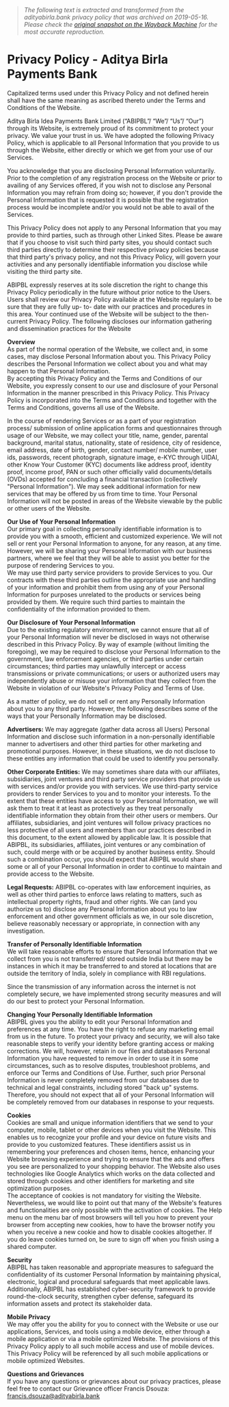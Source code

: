 > *The following text is extracted and transformed from the adityabirla.bank privacy policy that was archived on 2019-05-16. Please check the [original snapshot on the Wayback Machine](https://web.archive.org/web/20190516161852id_/https%3A//www.adityabirla.bank/privacy-policy) for the most accurate reproduction.*

# Privacy Policy - Aditya Birla Payments Bank

Capitalized terms used under this Privacy Policy and not defined herein shall have the same meaning as ascribed thereto under the Terms and Conditions of the Website. 

Aditya Birla Idea Payments Bank Limited (“ABIPBL”/ “We”/ “Us”/ “Our”) through its Website, is extremely proud of its commitment to protect your privacy. We value your trust in us. We have adopted the following Privacy Policy, which is applicable to all Personal Information that you provide to us through the Website, either directly or which we get from your use of our Services. 

You acknowledge that you are disclosing Personal Information voluntarily. Prior to the completion of any registration process on the Website or prior to availing of any Services offered, if you wish not to disclose any Personal Information you may refrain from doing so; however, if you don't provide the Personal Information that is requested it is possible that the registration process would be incomplete and/or you would not be able to avail of the Services. 

This Privacy Policy does not apply to any Personal Information that you may provide to third parties, such as through other Linked Sites. Please be aware that if you choose to visit such third party sites, you should contact such third parties directly to determine their respective privacy policies because that third party's privacy policy, and not this Privacy Policy, will govern your activities and any personally identifiable information you disclose while visiting the third party site. 

ABIPBL expressly reserves at its sole discretion the right to change this Privacy Policy periodically in the future without prior notice to the Users. Users shall review our Privacy Policy available at the Website regularly to be sure that they are fully up- to- date with our practices and procedures in this area. Your continued use of the Website will be subject to the then-current Privacy Policy. The following discloses our information gathering and dissemination practices for the Website 

**Overview**  
As part of the normal operation of the Website, we collect and, in some cases, may disclose Personal Information about you. This Privacy Policy describes the Personal Information we collect about you and what may happen to that Personal Information.   
By accepting this Privacy Policy and the Terms and Conditions of our Website, you expressly consent to our use and disclosure of your Personal Information in the manner prescribed in this Privacy Policy. This Privacy Policy is incorporated into the Terms and Conditions and together with the Terms and Conditions, governs all use of the Website. 

In the course of rendering Services or as a part of your registration process/ submission of online application forms and questionnaires through usage of our Website, we may collect your title, name, gender, parental background, marital status, nationality, state of residence, city of residence, email address, date of birth, gender, contact number/ mobile number, user ids, passwords, recent photograph, signature image, e-KYC through UIDAI, other Know Your Customer (KYC) documents like address proof, identity proof, income proof, PAN or such other officially valid documents/details (OVDs) accepted for concluding a financial transaction (collectively "Personal Information"). We may seek additional information for new services that may be offered by us from time to time. Your Personal Information will not be posted in areas of the Website viewable by the public or other users of the Website. 

**Our Use of Your Personal Information**  
Our primary goal in collecting personally identifiable information is to provide you with a smooth, efficient and customized experience. We will not sell or rent your Personal Information to anyone, for any reason, at any time. However, we will be sharing your Personal Information with our business partners, where we feel that they will be able to assist you better for the purpose of rendering Services to you.   
We may use third party service providers to provide Services to you. Our contracts with these third parties outline the appropriate use and handling of your information and prohibit them from using any of your Personal Information for purposes unrelated to the products or services being provided by them. We require such third parties to maintain the confidentiality of the information provided to them. 

**Our Disclosure of Your Personal Information**  
Due to the existing regulatory environment, we cannot ensure that all of your Personal Information will never be disclosed in ways not otherwise described in this Privacy Policy. By way of example (without limiting the foregoing), we may be required to disclose your Personal Information to the government, law enforcement agencies, or third parties under certain circumstances; third parties may unlawfully intercept or access transmissions or private communications; or users or authorized users may independently abuse or misuse your information that they collect from the Website in violation of our Website's Privacy Policy and Terms of Use. 

As a matter of policy, we do not sell or rent any Personally Information about you to any third party. However, the following describes some of the ways that your Personally Information may be disclosed.

**Advertisers:** We may aggregate (gather data across all Users) Personal Information and disclose such information in a non-personally identifiable manner to advertisers and other third parties for other marketing and promotional purposes. However, in these situations, we do not disclose to these entities any information that could be used to identify you personally. 

**Other Corporate Entities:** We may sometimes share data with our affiliates, subsidiaries, joint ventures and third party service providers that provide us with services and/or provide you with services. We use third-party service providers to render Services to you and to monitor your interests. To the extent that these entities have access to your Personal Information, we will ask them to treat it at least as protectively as they treat personally identifiable information they obtain from their other users or members. Our affiliates, subsidiaries, and joint ventures will follow privacy practices no less protective of all users and members than our practices described in this document, to the extent allowed by applicable law. It is possible that ABIPBL, its subsidiaries, affiliates, joint ventures or any combination of such, could merge with or be acquired by another business entity. Should such a combination occur, you should expect that ABIPBL would share some or all of your Personal Information in order to continue to maintain and provide access to the Website.

**Legal Requests:** ABIPBL co-operates with law enforcement inquiries, as well as other third parties to enforce laws relating to matters, such as intellectual property rights, fraud and other rights. We can (and you authorize us to) disclose any Personal Information about you to law enforcement and other government officials as we, in our sole discretion, believe reasonably necessary or appropriate, in connection with any investigation.

**Transfer of Personally Identifiable Information**   
We will take reasonable efforts to ensure that Personal Information that we collect from you is not transferred/ stored outside India but there may be instances in which it may be transferred to and stored at locations that are outside the territory of India, solely in compliance with RBI regulations. 

Since the transmission of any information across the internet is not completely secure, we have implemented strong security measures and will do our best to protect your Personal Information. 

**Changing Your Personally Identifiable Information**   
ABIPBL gives you the ability to edit your Personal Information and preferences at any time. You have the right to refuse any marketing email from us in the future. To protect your privacy and security, we will also take reasonable steps to verify your identity before granting access or making corrections. We will, however, retain in our files and databases Personal Information you have requested to remove in order to use it in some circumstances, such as to resolve disputes, troubleshoot problems, and enforce our Terms and Conditions of Use. Further, such prior Personal Information is never completely removed from our databases due to technical and legal constraints, including stored "back up" systems. Therefore, you should not expect that all of your Personal Information will be completely removed from our databases in response to your requests.

**Cookies**   
Cookies are small and unique information identifiers that we send to your computer, mobile, tablet or other devices when you visit the Website. This enables us to recognize your profile and your device on future visits and provide to you customized features. These identifiers assist us in remembering your preferences and chosen items, hence, enhancing your Website browsing experience and trying to ensure that the ads and offers you see are personalized to your shopping behavior. The Website also uses technologies like Google Analytics which works on the data collected and stored through cookies and other identifiers for marketing and site optimization purposes.   
The acceptance of cookies is not mandatory for visiting the Website. Nevertheless, we would like to point out that many of the Website's features and functionalities are only possible with the activation of cookies. The Help menu on the menu bar of most browsers will tell you how to prevent your browser from accepting new cookies, how to have the browser notify you when you receive a new cookie and how to disable cookies altogether. If you do leave cookies turned on, be sure to sign off when you finish using a shared computer. 

**Security**   
ABIPBL has taken reasonable and appropriate measures to safeguard the confidentiality of its customer Personal Information by maintaining physical, electronic, logical and procedural safeguards that meet applicable laws. Additionally, ABIPBL has established cyber-security framework to provide round-the-clock security, strengthen cyber defense, safeguard its information assets and protect its stakeholder data. 

**Mobile Privacy**   
We may offer you the ability for you to connect with the Website or use our applications, Services, and tools using a mobile device, either through a mobile application or via a mobile optimized Website. The provisions of this Privacy Policy apply to all such mobile access and use of mobile devices. This Privacy Policy will be referenced by all such mobile applications or mobile optimized Websites. 

**Questions and Grievances**   
If you have any questions or grievances about our privacy practices, please feel free to contact our Grievance officer Francis Dsouza:   
francis.dsouza@adityabirla.bank 
